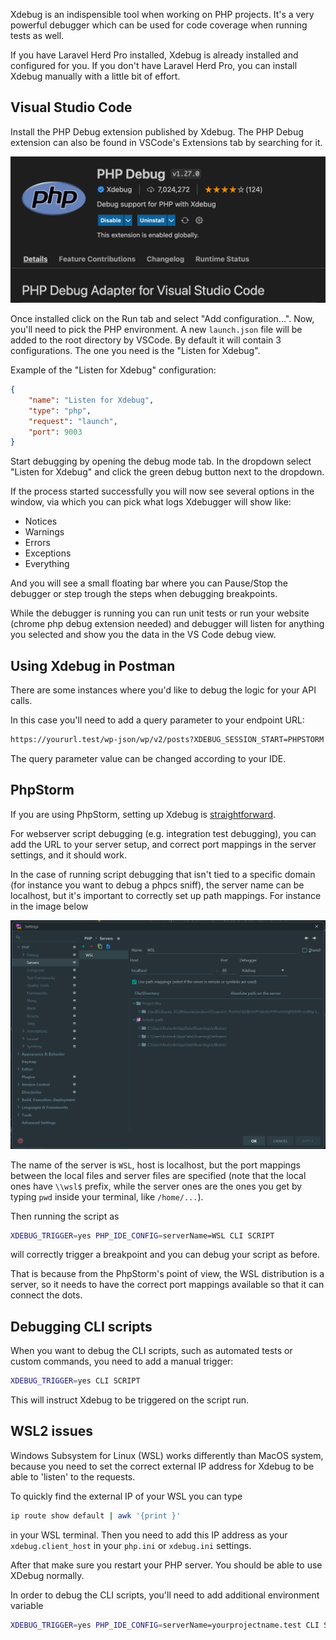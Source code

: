 Xdebug is an indispensible tool when working on PHP projects. It's a very powerful debugger which can be used for code coverage when running tests as well.

If you have Laravel Herd Pro installed, Xdebug is already installed and configured for you. If you don't have Laravel Herd Pro, you can install Xdebug manually with a little bit of effort.

## Visual Studio Code 

Install the PHP Debug extension published by Xdebug. The PHP Debug extension can also be found in VSCode's Extensions tab by searching for it.

![PHP Debug Extension](/img/vsc-php-debug-extension.png)

Once installed click on the Run tab and select "Add configuration...". Now, you'll need to pick the PHP environment. A new `launch.json` file will be added to the root directory by VSCode. By default it will contain 3 configurations. The one you need is the "Listen for Xdebug".

Example of the "Listen for Xdebug" configuration:

```json
{
    "name": "Listen for Xdebug",
    "type": "php",
    "request": "launch",
    "port": 9003
}
```

Start debugging by opening the debug mode tab. In the dropdown select "Listen for Xdebug" and click the green debug button next to the dropdown.

If the process started successfully you will now see several options in the window, via which you can pick what logs Xdebugger will show like:

- Notices
- Warnings
- Errors
- Exceptions
- Everything

And you will see a small floating bar where you can Pause/Stop the debugger or step trough the steps when debugging breakpoints.

While the debugger is running you can run unit tests or run your website (chrome php debug extension needed) and debugger will listen for anything you selected and show you the data in the VS Code debug view.

## Using Xdebug in Postman

There are some instances where you'd like to debug the logic for your API calls.

In this case you'll need to add a query parameter to your endpoint URL:

```bash
https://yoururl.test/wp-json/wp/v2/posts?XDEBUG_SESSION_START=PHPSTORM
```

The query parameter value can be changed according to your IDE.

## PhpStorm 

If you are using PhpStorm, setting up Xdebug is [straightforward](https://www.jetbrains.com/help/phpstorm/configuring-xdebug.html). 

For webserver script debugging (e.g. integration test debugging), you can add the URL to your server setup, and correct port mappings in the server settings, and it should work.

In the case of running script debugging that isn't tied to a specific domain (for instance you want to debug a phpcs sniff), the server name can be localhost, but it's important to correctly set up path mappings. For instance in the image below

![Server settings for PhpStorm](/img/wsl-xdebug.png)

The name of the server is `WSL`, host is localhost, but the port mappings between the local files and server files are specified (note that the local ones have `\\wsl$` prefix, while the server ones are the ones you get by typing `pwd` inside your terminal, like `/home/...`).

Then running the script as 

```bash
XDEBUG_TRIGGER=yes PHP_IDE_CONFIG=serverName=WSL CLI SCRIPT
```

will correctly trigger a breakpoint and you can debug your script as before.

That is because from the PhpStorm's point of view, the WSL distribution is a server, so it needs to have the correct port mappings available so that it can connect the dots.


## Debugging CLI scripts

When you want to debug the CLI scripts, such as automated tests or custom commands, you need to add a manual trigger:

```bash
XDEBUG_TRIGGER=yes CLI SCRIPT
```

This will instruct Xdebug to be triggered on the script run.

## WSL2 issues

Windows Subsystem for Linux (WSL) works differently than MacOS system, because you need to set the correct external IP address for Xdebug to be able to 'listen' to the requests.

To quickly find the external IP of your WSL you can type

```bash
ip route show default | awk '{print }'
```

in your WSL terminal. Then you need to add this IP address as your `xdebug.client_host` in your `php.ini` or `xdebug.ini` settings.

After that make sure you restart your PHP server. You should be able to use XDebug normally.

In order to debug the CLI scripts, you'll need to add additional environment variable

```bash
XDEBUG_TRIGGER=yes PHP_IDE_CONFIG=serverName=yourprojectname.test CLI SCRIPT
```
